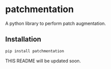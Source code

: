 # patchmentation

A python library to perform patch augmentation.

## Installation

```bash
pip install patchmentation
```

THIS README will be updated soon.